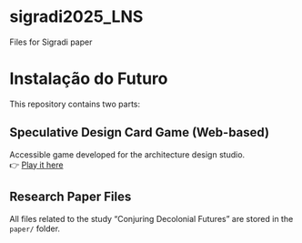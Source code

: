 # sigradi2025_LNS
Files for Sigradi paper


# Instalação do Futuro

This repository contains two parts:

## Speculative Design Card Game (Web-based)
Accessible game developed for the architecture design studio.  
👉 [Play it here](https://your-github-username.github.io/your-repo-name)

## Research Paper Files
All files related to the study “Conjuring Decolonial Futures” are stored in the `paper/` folder.
